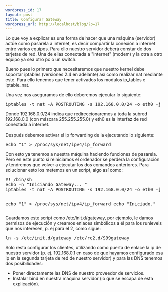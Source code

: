 ```yaml
--- 
wordpress_id: 17
layout: post
title: Configurar Gateway
wordpress_url: http://localhost/blog/?p=17
---
```

Lo que voy a explicar es una forma de hacer que una máquina (servidor) actúe como pasarela a internet, es decir compartir la conexión a internet entre varios equipos. Para ello nuestro servidor deberá constar de dos tarjetas de red. Una de ellas conectada a "internet" (modem) y la otra a otro equipo ya sea otro pc o un switch.
<p>
Bueno pues lo primero que necesitaremos que nuestro kernel debe soportar iptables (versiones 2.4 en adelante) así como realizar nat mediante este. Para ello tenemos que tener activados los modulos
ip_tables e iptable_nat. </p>
<p>Una vez nos aseguramos de ello deberemos ejecutar lo siguiente: </p>
<pre>iptables -t nat -A POSTROUTING -s 192.168.0.0/24 -o eth0 -j MASQUERADE</pre>
<p>
Donde 192.168.0.0/24 indica que redireccionaremos a toda la subred 192.168.0.0 (con máscara 255.255.255.0) y eth0 es la interfaz de red conectada a internet.<br /> <br />Después debemos activar el ip forwarding de la ejecutando lo siguiente:</p>
<p>
<tt>echo "1" &gt; /proc/sys/net/ipv4/ip_forward</tt></p>
<p>
Con esto ya tenemos a nuestra máquina haciendo funciones de pasarela. Pero en este punto si reiniciamos el ordenador se perderá la configuración y tendremos que volver a ejecutar los dos comandos anteriores. Para solucionar esto los metemos en un script, algo así como:</p>
<pre name="code" class="bash">
#! /bin/sh
echo -n "Iniciando Gateway... "
iptables -t nat -A POSTROUTING -s 192.168.0.0/24 -o eth0 -j MASQUERADE

echo "1" &gt; /proc/sys/net/ipv4/ip_forward
echo "Iniciado."
</pre>
<p>Guardamos este script como /etc/init.d/gateway, por ejemplo, le damos permisos de ejecución y creamos enlaces simbólicos a él para los runlevels que nos interesen, p. ej para el 2, como sigue:</p>
<p><tt>ln -s /etc/init.d/gateway /etc/rc2.d/S99gateway</tt></p>
<p>Solo resta configurar los clientes, utilizando como puerta de enlace la ip de nuestro servidor (p. ej. 192.168.0.1 en caso de que hayamos configurado esa ip en la segunda tarjeta de red de nuestro servidor) y para las DNS tenemos dos posibilidades:</p>

- Poner directamente las DNS de nuestro proveedor de servicios.
- Instalar bind en nuestra máquina servidor (lo que se escapa de esta explicación).
